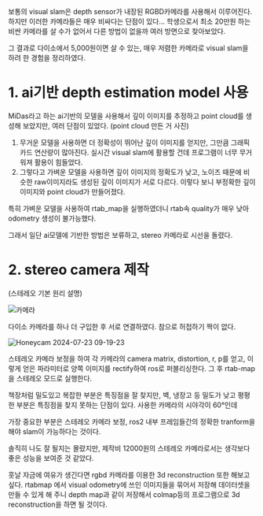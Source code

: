 
보통의 visual slam은 depth sensor가 내장된 RGBD카메라를 사용해서 이루어진다. 하지만 이러한 카메라들은 매우 비싸다는 단점이 있다... 학생으로서 최소 20만원 하는 비싼 카메라를 살 수가 없어서 다른 방법이 없을까 여러 방면으로 찾아보았다. 

그 결과로 다이소에서 5,000원이면 살 수 있는, 매우 저렴한 카메라로 visual slam을 하려 한 경험을 정리하였다. 

# 1. ai기반 depth estimation model 사용
MiDas라고 하는 ai기반의 모델을 사용해서 깊이 이미지를 추정하고 point cloud를 생성해 보았지만, 여러 단점이 있었다.
(point cloud 만든 거 사진) 

1. 무거운 모델을 사용하면 더 정확성이 뛰어난 깊이 이미지를 얻지만, 그만큼 그래픽 카드 연산량이 많아진다. 실시간 visual slam에 활용할 건데 프로그램이 너무 무거워져 활용이 힘들었다.<br/>
2. 그렇다고 가벼운 모델을 사용하면 깊이 이미지의 정확도가 낮고, 노이즈 때문에 비슷한 raw이미지라도 생성된 깊이 이미지가 서로 다르다. 이렇다 보니 부정확한 깊이 이미지와 point cloud가 만들어졌다. 

특히 가벼운 모델을 사용하여 rtab_map을 실행하였더니 rtab속 quality가 매우 낮아 odometry 생성이 불가능했다. 

그래서 일단 ai모델에 기반한 방법은 보류하고, stereo 카메라로 시선을 돌렸다. 

# 2. stereo camera 제작
(스테레오 기본 원리 설명)


![카메라](https://github.com/user-attachments/assets/5f7e87ce-90c1-4ccc-9919-559c3ad3fd95)

다이소 카메라를 하나 더 구입한 후 서로 연결하였다. 참으로 허접하기 짝이 없다.

![Honeycam 2024-07-23 09-19-23](https://github.com/user-attachments/assets/d305e368-e9d1-4aec-b924-bd2049016d0d)

스테레오 카메라 보정을 하여 각 카메라의 camera matrix, distortion, r, p를 얻고, 이렇게 얻은 파라미터로 양쪽 이미지를 rectify하여 ros로 퍼블리싱한다. 그 후 rtab-map을 스테레오 모드로 실행한다. 

책장처럼 밀도있고 복잡한 부분은 특징점을 잘 찾지만, 벽, 냉장고 등 밀도가 낮고 평평한 부분은 특징점을 찾지 못하는 단점이 있다. 사용한 카메라의 시야각이 60°인데 

가장 중요한 부분은 스테레오 카메라 보정, ros2 내부 프레임들간의 정확한 tranform을 해야 slam이 가능하다는 것이다. 

솔직히 나도 잘 될지는 몰랐지만, 제작비 12000원의 스테레오 카메라로서는 생각보다 좋은 성능을 보여준 것 같았다. 

훗날 자금에 여유가 생긴다면 rgbd 카메라를 이용한 3d reconstruction 또한 해보고 싶다. rtabmap 에서 visual odometry에 쓰인 이미지들을 묶어서 저장해 데이터셋을 만들 수 있게 해 주니 depth map과 같이 저장해서 colmap등의 프로그램으로 3d reconstruction을 하면 될 것이다.

